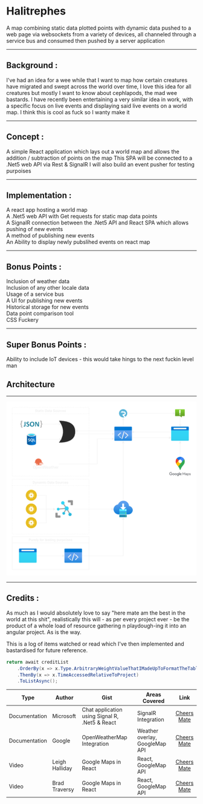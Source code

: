 # Halitrephes #

A map combining static data plotted points with dynamic data pushed to a web page via websockets from a variety of devices, all channeled through a service bus and consumed then pushed by a server application

---
## Background : ##

I've had an idea for a wee while that I want to map how certain creatures have migrated and swept across the world over time, I love this idea for all creatures but mostly I want to know about cephlapods, the mad wee bastards. I have recently been entertaining a very similar idea in work, with a specific focus on live events and displaying said live events on a world map.
I think this is cool as fuck so I wanty make it

---
## Concept : ##

A simple React application which lays out a world map and allows the addition / subtraction of points on the map
This SPA will be connected to a .Net5 web API via Rest & SignalR 
I will also build an event pusher for testing purpoises 

---
## Implementation : ##

A react app hosting a world map  
A .Net5 web API with Get requests for static map data points  
A SignalR connection between the .Net5 API and React SPA which allows pushing of new events  
A method of publishing new events  
An Ability to display newly pubslihed events on react map  

---
## Bonus Points : ##

Inclusion of weather data  
Inclusion of any other locale data   
Usage of a service bus  
A UI for publishing new events  
Historical storage for new events  
Data point comparison tool  
CSS Fuckery 

---
## Super Bonus Points : ##

Ability to include IoT devices - this would take hings to the next fuckin level man  

## Architecture ##
---

<img src="resources\architecture.svg">

---
## Credits : ##
As much as I would absolutely love to say "here mate am the best in the world at this shit", realistically this will - as per every project ever - be the product of a whole load of resource gathering n playdough-ing it into an angular project. As is the way.

This is a log of items watched or read which I've then implemented and bastardised for future reference.

```csharp OrderBy
return await creditList
    .OrderBy(x => x.Type.ArbitraryWeightValueThatIMadeUpToFormatTheTable)
    .ThenBy(x => x.TimeAccessedRelativeToProject)
    .ToListAsync();
```

|Type|Author|Gist|Areas Covered|Link|
|---|---|---|---|:---:|
|Documentation|Microsoft|Chat application using Signal R, .Net5 & React|SignalR Integration|[Cheers Mate](https://www.youtube.com/watch?v=nEQvA5HfEDE)|
|Documentation|Google|OpenWeatherMap Integration|Weather overlay, GoogleMap API|[Cheers Mate](https://github.com/google/maps-for-work-samples/blob/master/samples/maps/OpenWeatherMapLayer/OpenWeatherMapLayer.pdf)|
|Video|Leigh Halliday|Google Maps in React|React, GoogleMap API|[Cheers Mate](https://www.youtube.com/watch?v=Pf7g32CwX_s)|
|Video|Brad Traversy|Google Maps in React|React, GoogleMap API|[Cheers Mate](https://www.youtube.com/watch?v=ontX4zfVqK8)|


